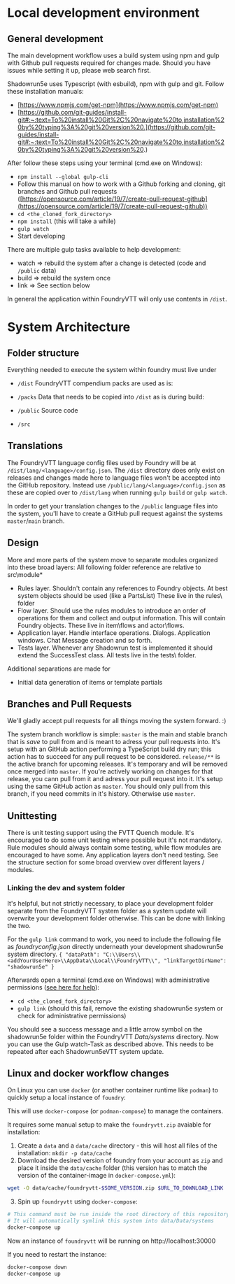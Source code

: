 # Local development environment

## General development
The main development workflow uses a build system using npm and gulp with Github pull requests required for changes made. Should you have issues while setting it up, please web search first.

Shadowrun5e uses Typescript (with esbuild), npm with gulp and git. Follow these installation manuals: 
* [https://www.npmjs.com/get-npm](https://www.npmjs.com/get-npm)
* [https://github.com/git-guides/install-git#:~:text=To%20install%20Git%2C%20navigate%20to,installation%20by%20typing%3A%20git%20version%20.](https://github.com/git-guides/install-git#:~:text=To%20install%20Git%2C%20navigate%20to,installation%20by%20typing%3A%20git%20version%20.)

After follow these steps using your terminal (cmd.exe on Windows):
* `npm install --global gulp-cli`
* Follow this manual on how to work with a Github forking and cloning, git branches and Github pull requests ([https://opensource.com/article/19/7/create-pull-request-github](https://opensource.com/article/19/7/create-pull-request-github))
* `cd <the_cloned_fork_directory>`
* `npm install` (this will take a while)
* `gulp watch`
* Start developing

There are multiple gulp tasks available to help development:
* watch => rebuild the system after a change is detected (code and `/public` data)
* build => rebuild the system once
* link => See section below

In general the application within FoundryVTT will only use contents in `/dist`.


# System Architecture

## Folder structure
Everything needed to execute the system within foundry must live under 
* `/dist`
FoundryVTT compendium packs are used as is:
- `/packs`
Data that needs to be copied into `/dist` as is during build:
* `/public`
Source code 
- `/src`


## Translations
The FoundryVTT language config files used by Foundry will be at `/dist/lang/<language>/config.json`. The `/dist` directory does only exist on releases and changes made here to language files won't be accepted into the GitHub repository. Instead use `/public/lang/<language>/config.json` as these are copied over to `/dist/lang` when running `gulp build` or `gulp watch`.

In order to get your translation changes to the `/public` language files into the system, you'll have to create a GitHub pull request against the systems `master`/`main` branch. 

## Design
More and more parts of the system move to separate modules organized into these broad layers:
All following folder reference are relative to src\module\*
* Rules layer. Shouldn't contain any references to Foundry objects. At best system objects should be used (like a PartsList)
  These live in the rules\ folder
* Flow layer. Should use the rules modules to introduce an order of operations for them and collect and output information. This will contain Foundry objects. These live in item\flows and actor\flows.
* Application layer. Handle interface operations. Dialogs. Application windows. Chat Message creation and so forth.
* Tests layer. Whenever any Shadowrun test is implemented it should extend the SuccessTest class. All tests live in the tests\ folder.   

Additional separations are made for
* Initial data generation of items or template partials

## Branches and Pull Requests
We'll gladly accept pull requests for all things moving the system forward. :)

The system branch workflow is simple:
`master` is the main and stable branch that is *save* to pull from and is meant to adress your pull requests into. It's setup with an GitHub action performing a TypeScript build dry run; this action has to succeed for any pull request to be considered.
`release/**` is the active branch for upcoming releases. It's temporary and will be removed once merged into `master`. If you're actively working on changes for that release, you cann pull from it and adress your pull request into it. It's setup using the same GitHub action as `master`. You should only pull from this branch, if you need commits in it's history. Otherwise use `master`.

## Unittesting
There is unit testing support using the FVTT Quench module. It's encouraged to do some unit testing where possible but it's not mandatory. Rule modules should always contain some testing, while flow modules are encouraged to have some. Any application layers don't need testing. See the structure section for some broad overview over different layers / modules. 

### Linking the dev and system folder
It's helpful, but not strictly necessary, to place your development folder separate from the FoundryVTT system folder as a system update will overwrite your development folder otherwise. This can be done with linking the two.

For the `gulp link` command to work, you need to include the following file as _foundryconfig.json_ directly underneath your development shadowrun5e system directory.
`{
  "dataPath": "C:\\Users\\<addYourUserHere>\\AppData\\Local\\FoundryVTT\\",
  "linkTargetDirName": "shadowrun5e"
}
`

Afterwards open a terminal (cmd.exe on Windows) with administrative permissions ([see here for help](https://www.howtogeek.com/194041/how-to-open-the-command-prompt-as-administrator-in-windows-8.1/)):
* `cd <the_cloned_fork_directory>`
* `gulp link` (should this fail, remove the existing shadowrun5e system or check for administrative permissions)

You should see a success message and a little arrow symbol on the shadowrun5e folder within the FoundryVTT _Data/systems_ directory. Now you can use the Gulp watch-Task as described above. This needs to be repeated after each Shadowrun5eVTT system update.


## Linux and docker workflow changes

On Linux you can use `docker` (or another container runtime like `podman`) to
quickly setup a local instance of `foundry`:

This will use `docker-compose` (or `podman-compose`) to manage the containers.

It requires some manual setup to make the `foundryvtt.zip` avaiable for
installation:

1. Create a `data` and a `data/cache` directory - this will host all files of
   the installation: `mkdir -p data/cache`
2. Download the desired version of foundry from your account as `zip` and place
   it inside the `data/cache` folder (this version has to match the version of
   the container-image in `docker-compose.yml`):

``` sh
wget -O data/cache/foundryvtt-$SOME_VERSION.zip $URL_TO_DOWNLOAD_LINK
```
3. Spin up `foundryvtt` using `docker-compose`:

``` sh
# This command must be run inside the root directory of this repository
# It will automatically symlink this system into data/Data/systems
docker-compose up
```

Now an instance of `foundryvtt` will be running on http://localhost:30000

If you need to restart the instance:

``` sh
docker-compose down
docker-compose up
```

